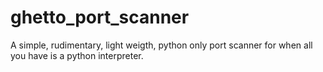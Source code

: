 # ghetto_port_scanner

A simple, rudimentary, light weigth, python only port scanner for when all you have is a python interpreter.
